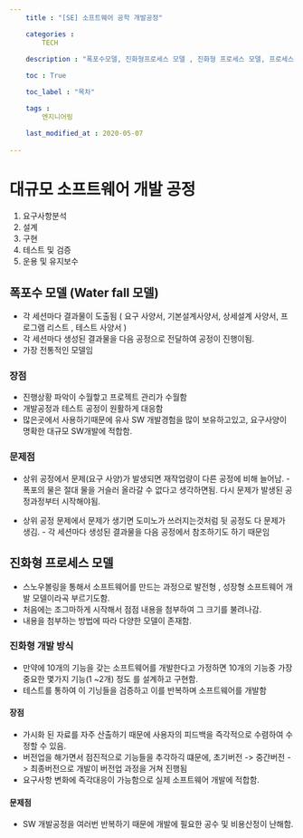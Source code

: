 ```yaml
---
    title : "[SE] 소프트웨어 공학 개발공정" 

    categories : 
        TECH
    
    description : "폭포수모델, 진화형프로세스 모델 , 진화형 프로세스 모델, 프로세스 프로그래밍"

    toc : True

    toc_label : "목차"

    tags : 
        엔지니어링

    last_modified_at : 2020-05-07
 
---
```

# 대규모 소프트웨어 개발 공정
1. 요구사항분석
2. 설계
3. 구현
4. 테스트 및 검증 
5. 운용 및 유지보수

## 폭포수 모델 (Water fall 모델)
* 각 세션마다 결과물이 도출됨 ( 요구 사양서, 기본설계사양서, 상세설계 사양서, 프로그램 리스트 , 테스트 사양서 )
* 각 세션마다 생성된 결과물을 다음 공정으로 전달하여 공정이 진행이됨.
* 가장 전통적인 모델임

### 장점
* 진행상황 파악이 수월핳고 프로젝트 관리가 수월함
* 개발공정과 테스트 공정이 원활하게 대응함
* 많은곳에서 사용하기때문에 유사 SW 개발경험을 많이 보유하고있고, 요구사양이 명확한 대규모 SW개발에 적합함.


### 문제점 
* 상위 공정에서 문제(요구 사양)가 발생되면 재작업량이 다른 공정에 비해 늘어남. - 폭포의 물은 절대 물을 거슬러 올라갈 수 없다고 생각하면됨. 다시 문제가 발생된 공정과정부터 시작해야됨.

* 상위 공정 문제에서 문제가 생기면 도미노가 쓰러지는것처럼 뒷 공정도 다 문제가 생김.  - 각 세션마다 생성된 결과물을 다음 공정에서 참조하기도 하기 때문임

## 진화형 프로세스 모델
* 스노우볼링을 통해서 소프트웨어를 만드는 과정으로 발전형 , 성장형 소프트웨어 개발 모델이라곡 부르기도함.
* 처음에는 조그마하게 시작해서 점점 내용을 첨부하여 그 크기를 불려나감. 
* 내용을 첨부하는 방법에 따라 다양한 모델이 존재함.

### 진화형 개발 방식
* 만약에 10개의 기능을 갖는 소프트웨어를 개발한다고 가정하면 10개의 기능중 가장 중요한 몇가지 기능(1 ~2개) 정도 를 설계하고 구현함.
* 테스트를 통하여 이 기닝들을 검증하고 이를 반복하며 소프트웨어를 개발함

#### 장점
* 가시화 된 자료를 자주 산출하기 때문에 사용자의 피드백을 즉각적으로 수렴하여 수정할 수 있음.
* 버전업을 해가면서 점진적으로 기능들을 추각하긱 떄문에, 초기버전 -> 중간버전 -> 최종버전으로 개발이 버전업 과정을 거쳐 진행됨
* 요구사항 변화에 즉각대응이 가능함으로 실제 소프트웨어 개발에 적합함.

#### 문제점
* SW 개발공정을 여러번 반복하기 때문에 개발에 필요한 공수 및 비용산정이 난해함.
